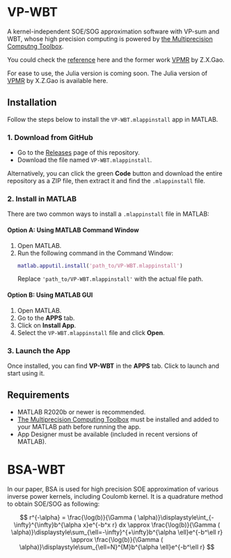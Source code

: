 # VP-WBT
A kernel-independent SOE/SOG approximation software with VP-sum and WBT, whose high precision computing is powered by [the Multiprecision Computng Toolbox](https://www.advanpix.com/). 

You could check the [reference](https://arxiv.org/abs/2503.03183) here and the former work [VPMR](https://github.com/ZXGao97/VPMR) by Z.X.Gao. 

For ease to use, the Julia version is coming soon. The Julia version of [VPMR](https://github.com/HPMolSim/SumOfExpVPMR.jl) by X.Z.Gao is available here. 

## Installation

Follow the steps below to install the `VP-WBT.mlappinstall` app in MATLAB.

### 1. Download from GitHub

- Go to the [Releases](https://github.com/linyuanshen114/VP-WBT/releases) page of this repository.
- Download the file named `VP-WBT.mlappinstall`.

Alternatively, you can click the green **Code** button and download the entire repository as a ZIP file, then extract it and find the `.mlappinstall` file.

### 2. Install in MATLAB

There are two common ways to install a `.mlappinstall` file in MATLAB:

#### Option A: Using MATLAB Command Window

1. Open MATLAB.
2. Run the following command in the Command Window:
   ```matlab
   matlab.apputil.install('path_to/VP-WBT.mlappinstall')
   ```
   Replace `'path_to/VP-WBT.mlappinstall'` with the actual file path.

#### Option B: Using MATLAB GUI

1. Open MATLAB.
2. Go to the **APPS** tab.
3. Click on **Install App**.
4. Select the `VP-WBT.mlappinstall` file and click **Open**.

### 3. Launch the App

Once installed, you can find **VP-WBT** in the **APPS** tab. Click to launch and start using it.

## Requirements

- MATLAB R2020b or newer is recommended.
- [The Multiprecision Computing Toolbox](https://www.advanpix.com/) must be installed and added to your MATLAB path before running the app.
- App Designer must be available (included in recent versions of MATLAB).


# BSA-WBT
In our paper, BSA is used for high precision SOE approximation of various inverse power kernels, including Coulomb kernel. 
It is a quadrature method to obtain SOE/SOG as following:

$$
r^{-\alpha} = \frac{\log(b)}{\Gamma ( \alpha)}\displaystyle\int_{-\infty}^{\infty}b^{\alpha x}e^{-b^x r} dx \approx \frac{\log(b)}{\Gamma ( \alpha)}\displaystyle\sum_{\ell=-\infty}^{+\infty}b^{\alpha \ell}e^{-b^\ell r} \approx \frac{\log(b)}{\Gamma ( \alpha)}\displaystyle\sum_{\ell=N}^{M}b^{\alpha \ell}e^{-b^\ell r}
$$